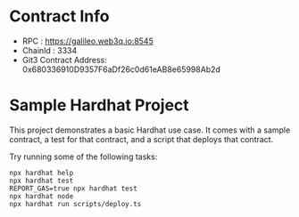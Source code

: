 # Contract Info

- RPC : https://galileo.web3q.io:8545
- ChainId : 3334 
- Git3 Contract Address: 0x680336910D9357F6aDf26c0d61eAB8e65998Ab2d


# Sample Hardhat Project

This project demonstrates a basic Hardhat use case. It comes with a sample contract, a test for that contract, and a script that deploys that contract.

Try running some of the following tasks:

```shell
npx hardhat help
npx hardhat test
REPORT_GAS=true npx hardhat test
npx hardhat node
npx hardhat run scripts/deploy.ts
```
